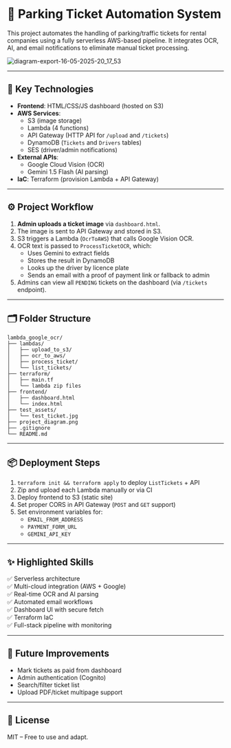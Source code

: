 
# 🚗 Parking Ticket Automation System

This project automates the handling of parking/traffic tickets for rental companies using a fully serverless AWS-based pipeline. It integrates OCR, AI, and email notifications to eliminate manual ticket processing.

![diagram-export-16-05-2025-20_17_53](https://github.com/user-attachments/assets/d7878f38-ff27-4621-94a4-9b54d1e6cb65)

---

## 🔧 Key Technologies

- **Frontend**: HTML/CSS/JS dashboard (hosted on S3)
- **AWS Services**:
  - S3 (image storage)
  - Lambda (4 functions)
  - API Gateway (HTTP API for `/upload` and `/tickets`)
  - DynamoDB (`Tickets` and `Drivers` tables)
  - SES (driver/admin notifications)
- **External APIs**:
  - Google Cloud Vision (OCR)
  - Gemini 1.5 Flash (AI parsing)
- **IaC**: Terraform (provision Lambda + API Gateway)

---

## ⚙️ Project Workflow

1. **Admin uploads a ticket image** via `dashboard.html`.
2. The image is sent to API Gateway and stored in S3.
3. S3 triggers a Lambda (`OcrToAWS`) that calls Google Vision OCR.
4. OCR text is passed to `ProcessTicketOCR`, which:
   - Uses Gemini to extract fields
   - Stores the result in DynamoDB
   - Looks up the driver by licence plate
   - Sends an email with a proof of payment link or fallback to admin
5. Admins can view all `PENDING` tickets on the dashboard (via `/tickets` endpoint).

---

## 🗂️ Folder Structure

```
lambda_google_ocr/
├── lambdas/
│   ├── upload_to_s3/
│   ├── ocr_to_aws/
│   ├── process_ticket/
│   └── list_tickets/
├── terraform/
│   ├── main.tf
│   └── lambda zip files
├── frontend/
│   ├── dashboard.html
│   └── index.html
├── test_assets/
│   └── test_ticket.jpg
├── project_diagram.png
├── .gitignore
└── README.md
```

---

## 📦 Deployment Steps

1. `terraform init && terraform apply` to deploy `ListTickets` + API
2. Zip and upload each Lambda manually or via CI
3. Deploy frontend to S3 (static site)
4. Set proper CORS in API Gateway (`POST` and `GET` support)
5. Set environment variables for:
   - `EMAIL_FROM_ADDRESS`
   - `PAYMENT_FORM_URL`
   - `GEMINI_API_KEY`

---

## ✨ Highlighted Skills

✅ Serverless architecture  
✅ Multi-cloud integration (AWS + Google)  
✅ Real-time OCR and AI parsing  
✅ Automated email workflows  
✅ Dashboard UI with secure fetch  
✅ Terraform IaC  
✅ Full-stack pipeline with monitoring

---

## 🧠 Future Improvements

- Mark tickets as paid from dashboard
- Admin authentication (Cognito)
- Search/filter ticket list
- Upload PDF/ticket multipage support

---



## 📄 License

MIT – Free to use and adapt.
